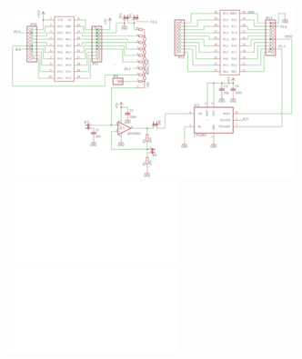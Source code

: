 ![Schaltplan](DOku/Schaltplan%20Hybrid%20DAC%20R2R_PWM.png)
![ADC](Doku/2452fd.pdf)
![OPAMP](Doku/opa330.pdf)